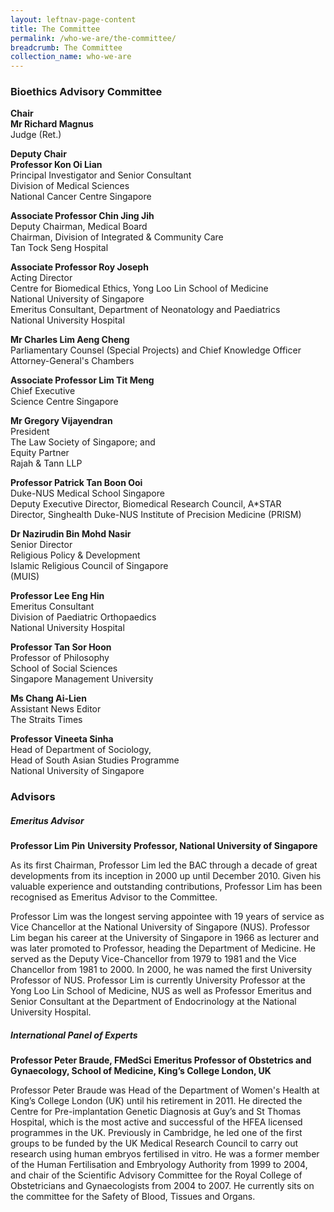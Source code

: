 ```yaml
---
layout: leftnav-page-content
title: The Committee
permalink: /who-we-are/the-committee/
breadcrumb: The Committee
collection_name: who-we-are
---
```


### **Bioethics Advisory Committee**

**Chair**<br>
**Mr Richard Magnus**<br>
Judge (Ret.)

**Deputy Chair**<br>
**Professor Kon Oi Lian**<br>
Principal Investigator and Senior Consultant<br>
Division of Medical Sciences<br>
National Cancer Centre Singapore

**Associate Professor Chin Jing Jih**<br>
Deputy Chairman, Medical Board<br>
Chairman, Division of Integrated & Community Care<br>
Tan Tock Seng Hospital

**Associate Professor Roy Joseph**<br>
Acting Director<br>
Centre for Biomedical Ethics, Yong Loo Lin School of Medicine<br>
National University of Singapore<br>
Emeritus Consultant, Department of Neonatology and Paediatrics<br>
National University Hospital

**Mr Charles Lim Aeng Cheng**<br>
Parliamentary Counsel (Special Projects) and Chief Knowledge Officer<br>
Attorney-General's Chambers

**Associate Professor Lim Tit Meng**<br>
Chief Executive<br>
Science Centre Singapore

**Mr Gregory Vijayendran**<br>
President<br>
The Law Society of Singapore; and<br>
Equity Partner<br>
Rajah & Tann LLP

**Professor Patrick Tan Boon Ooi**<br>
Duke-NUS Medical School Singapore<br>
Deputy Executive Director, Biomedical Research Council, A*STAR<br>
Director, Singhealth Duke-NUS Institute of Precision Medicine (PRISM)

**Dr Nazirudin Bin Mohd Nasir**<br>
Senior Director<br>
Religious Policy & Development<br>
Islamic Religious Council of Singapore<br>
(MUIS)

**Professor Lee Eng Hin**<br>
Emeritus Consultant<br>
Division of Paediatric Orthopaedics<br>
National University Hospital

**Professor Tan Sor Hoon**<br>
Professor of Philosophy<br>
School of Social Sciences<br>
Singapore Management University

**Ms Chang Ai-Lien**<br>
Assistant News Editor<br>
The Straits Times

**Professor Vineeta Sinha**<br>
Head of Department of Sociology,<br>
Head of South Asian Studies Programme<br>
National University of Singapore

### **Advisors**

##### **Emeritus Advisor**

**Professor Lim Pin**
**University Professor, National University of Singapore**

As its first Chairman, Professor Lim led the BAC through a decade of great developments from its inception in 2000 up until December 2010. Given his valuable experience and outstanding contributions, Professor Lim has been recognised as Emeritus Advisor to the Committee.

Professor Lim was the longest serving appointee with 19 years of service as Vice Chancellor at the National University of Singapore (NUS). Professor Lim began his career at the University of Singapore in 1966 as lecturer and was later promoted to Professor, heading the Department of Medicine. He served as the Deputy Vice-Chancellor from 1979 to 1981 and the Vice Chancellor from 1981 to 2000. In 2000, he was named the first University Professor of NUS. Professor Lim is currently University Professor at the Yong Loo Lin School of Medicine, NUS as well as Professor Emeritus and Senior Consultant at the Department of Endocrinology at the National University Hospital.

##### **International Panel of Experts**

**Professor Peter Braude, FMedSci**
**Emeritus Professor of Obstetrics and Gynaecology, School of Medicine, King’s College London, UK**

Professor Peter Braude was Head of the Department of Women's Health at King’s College London (UK) until his retirement in 2011. He directed the Centre for Pre-implantation Genetic Diagnosis at Guy’s and St Thomas Hospital, which is the most active and successful of the HFEA licensed programmes in the UK. Previously in Cambridge, he led one of the first groups to be funded by the UK Medical Research Council to carry out research using human embryos fertilised in vitro. He was a former member of the Human Fertilisation and Embryology Authority from 1999 to 2004, and chair of the Scientific Advisory Committee for the Royal College of Obstetricians and Gynaecologists from 2004 to 2007. He currently sits on the committee for the Safety of Blood, Tissues and Organs.
